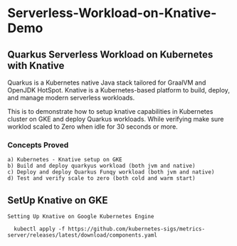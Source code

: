 # Serverless-Workload-on-Knative-Demo

## Quarkus Serverless Workload on Kubernetes with Knative

Quarkus is a Kubernetes native Java stack tailored for GraalVM and OpenJDK HotSpot. Knative is a Kubernetes-based platform to build, deploy, and manage modern serverless workloads. 

This is to demonstrate how to setup knative capabilities in Kubernetes cluster on GKE and deploy Quarkus workloads. While verifying make sure worklod scaled to Zero when idle for 30 seconds or more.

### Concepts Proved

```
a) Kubernetes - Knative setup on GKE
b) Build and deploy quarkyus workload (both jvm and native)
c) Deploy and deploy Quarkus Funqy workload (both jvm and native)
d) Test and verify scale to zero (both cold and warm start)

```

## SetUp Knative on GKE

```
Setting Up Knative on Google Kubernetes Engine
 
  kubectl apply -f https://github.com/kubernetes-sigs/metrics-server/releases/latest/download/components.yaml
